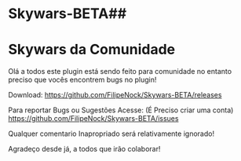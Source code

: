  # Skywars-BETA##
 # Skywars da Comunidade
    
Olá a todos este plugin está sendo feito para comunidade
no entanto preciso que vocês encontrem bugs no plugin!

Download:
https://github.com/FilipeNock/Skywars-BETA/releases

Para reportar Bugs ou Sugestões Acesse: (É Preciso criar uma conta)
https://github.com/FilipeNock/Skywars-BETA/issues

Qualquer comentario Inapropriado será relativamente ignorado!

Agradeço desde já, a todos que irão colaborar!
